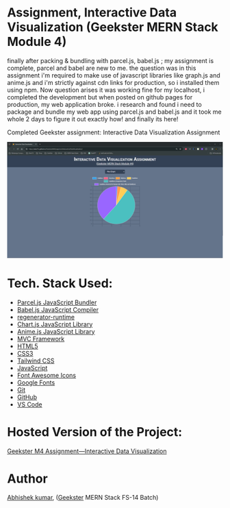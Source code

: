 # Assignment, Interactive Data Visualization (Geekster MERN Stack Module 4)
finally after packing & bundling with parcel.js, babel.js ; my assignment is complete, parcel and babel are new to me. the question was in this assignment i'm required to make use of javascript libraries like graph.js and anime.js and i'm strictly against cdn links for production, so i installed them using npm. 
Now question arises it was working fine for my localhost, i completed the development but when posted on github pages for production, my web application broke.
i research and found i need to package and bundle my web app using parcel.js and babel.js and it took me whole 2 days to figure it out exactly how!
and finally its here!

Completed Geekster assignment: Interactive Data Visualization Assignment


![](thumbnail.png)
<!-- ![](mvcDiagram.png) -->

# Tech. Stack Used:

+ [Parcel.js JavaScript Bundler](https://parceljs.org/)
+ [Babel.js JavaScript Compiler](https://babeljs.io/)
+ [regenerator-runtime](https://www.npmjs.com/package/regenerator-runtime)
+ [Chart.js JavaScript Library](https://www.chartjs.org/)
+ [Anime.js JavaScript Library](https://animejs.com/)
+ [MVC Framework](https://en.wikipedia.org/wiki/Model%E2%80%93view%E2%80%93controller)
+ [HTML5](https://en.wikipedia.org/wiki/HTML5)
+ [CSS3](https://en.wikipedia.org/wiki/CSS)
+ [Tailwind CSS](https://tailwindcss.com/)
+ [JavaScript](https://en.wikipedia.org/wiki/JavaScript)
+ [Font Awesome Icons](https://fontawesome.com/icons)
+ [Google Fonts](https://fonts.google.com/)
+ [Git](https://en.wikipedia.org/wiki/Git)
+ [GitHub](https://github.com/)
+ [VS Code](https://code.visualstudio.com/)

# Hosted Version of the Project:
[Geekster M4 Assignment&mdash;Interactive Data Visualization](https://alex21c.github.io/GeeksterM4AssignmentInteractiveDataVisualization/dist/index.html)

# Author
[Abhishek kumar](https://www.linkedin.com/in/alex21c/), ([Geekster](https://geekster.in/) MERN Stack FS-14 Batch)

